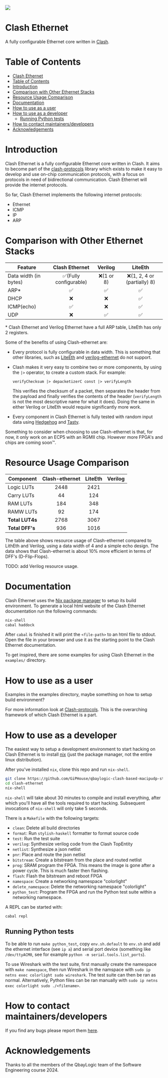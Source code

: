 [![](https://github.com/enjoy-digital/liteeth/workflows/ci/badge.svg)](https://github.com/GiPHouse/qbaylogic-clash-based-macipudp-stack-spring24/actions)


# Clash Ethernet
A fully configurable Ethernet core written in [Clash](https://clash-lang.org/).

# Table of Contents
- [Clash Ethernet](#clash-ethernet)
- [Table of Contents](#table-of-contents)
- [Introduction](#introduction)
- [Comparison with Other Ethernet Stacks](#comparison-with-other-ethernet-stacks)
- [Resource Usage Comparison](#resource-usage-comparison)
- [Documentation](#documentation)
- [How to use as a user](#how-to-use-as-a-user)
- [How to use as a developer](#how-to-use-as-a-developer)
    - [Running Python tests](#running-python-tests)
- [How to contact maintainers/developers](#how-to-contact-maintainersdevelopers)
- [Acknowledgements](#acknowledgements)

# Introduction
Clash Ethernet is a fully configurable Ethernet core written in Clash.
It aims to become part of the
[clash-protocols](https://github.com/clash-lang/clash-protocols) library
which exists to make it easy to develop and use on-chip communication
protocols, with a focus on protocols in need of bidirectional
communication. Clash Ethernet will provide the internet protocols.

So far, Clash Ethernet implements the following internet protocols:
- Ethernet
- ICMP
- IP
- ARP

# Comparison with Other Ethernet Stacks

| Feature               | Clash Ethernet     |      Verilog     | LiteEth                  |
|-----------------------|:------------------:|:----------------:|:------------------------:|
| Data width (in bytes) | :white_check_mark:(Fully configurable) |  :x:(1 or 8)      | :x:(1, 2, 4 or (partially) 8) |
| ARP*                  | :white_check_mark: |:white_check_mark:| :white_check_mark:       |
|  DHCP                 | :x:                | :x:              | :white_check_mark:       |
| ICMP(echo)            | :white_check_mark: | :x:              | :white_check_mark:       |
| UDP                   | :x:                |:white_check_mark:| :white_check_mark:       |

\* Clash Ethernet and Verilog Ethernet have a full ARP table, LiteEth has only 2 registers.

Some of the benefits of using Clash-ethernet are:
- Every protocol is fully configurable in data width. This is something that other libraries, such as [LiteEth](https://github.com/enjoy-digital/liteeth) and [verilog-ethernet](https://github.com/alexforencich/verilog-ethernet) do not support.

- Clash makes it very easy to combine two or more components, by using
  the ```|>``` operator, to create a custom stack. For example:

  ```
  verifyChecksum |> depacketizerC const |> verifyLength
  ```
  <!-- Source: IpDepacketizer.hs line 30 (probably not anymore after reorganization)-->

  This verifies the checksum of a packet, then separates the header from the payload and finally verifies the contents of the header (```verifyLength``` is not the most descriptive name for what it does).
  Doing the same in either Verilog or LiteEth would require
  significantly more work.

- Every component in Clash Ethernet is fully tested with random input data using [Hedgehog](https://github.com/hedgehogqa/haskell-hedgehog) and [Tasty](https://github.com/UnkindPartition/tasty).


Something to consider when choosing to use Clash-ethernet is that, for
now, it only work on an ECP5 with an RGMII chip. However more FPGA's
and chips are coming soon:tm:.



<!-- Features Verilog:
 - gigabit, 10G, and 25G packet processing (8 bit and 64 bit datapaths)
 - handling Ethernet frames as well as IP, UDP, and ARP and the components for constructing a complete UDP/IP stack
 - MAC modules for gigabit and 10G/25G, a 10G/25G PCS/PMA PHY module, and a 10G/25G combination MAC/PCS/PMA module
 - various PTP related components for implementing systems that require precise time synchronization
 - full cocotb testbenches that utilize cocotbext-eth

Features LiteEth:
- Configurable MAC (HW or SW interface)
- ARP / ICMP / UDP (HW or SW) / DHCP
- PHY: MII, RMII 100Mbps PHYs. GMII / RGMII / SGMII / 1000BaseX 1Gbps PHYs. SGMII / 2500BaseX 3.125Gbps PHYs.
- Etherbone (Wishbone over UDP: subordinate and manager support), UDP Streaming. -->


# Resource Usage Comparison

|     Component   | Clash-ethernet | LiteEth | Verilog |
|-----------------|:--------------:|:-------:|:--------:|
| Logic LUTs      | 2448           | 2421    |         |
| Carry LUTs      | 44             | 124     |         |
| RAM LUTs        | 184            | 348     |         |
| RAMW LUTs       | 92             | 174     |         |
| **Total LUT4s** | 2768           | 3067    |         |
| **Total DFF's** | 936            | 1016    |         |

The table above shows resource usage of Clash-ethernet compared to
LithEth and Verilog, using a data width of 4 and a simple echo design.
The data shows that Clash-ethernet is about 10% more efficient in
terms of DFF's (D-Flip-Flops).

TODO: add Verilog resource usage.

# Documentation
Clash Ethernet uses the [Nix package manager](https://nixos.org/) to setup its build environment. To generate a local html website of the Clash Ethernet documentation
run the following commands:

```sh
nix-shell
cabal haddock
```

After ```cabal``` is finished it will print the ```<file-path>``` to
an html file to stdout. Open the file in your browser and use it as
the starting point to the Clash Ethernet documentation.

To get inspired, there are some examples for using Clash Ethernet in the
```examples/``` directory.

# How to use as a user
Examples in the examples directory, maybe something on how to setup
build environment?

For more information look at
[Clash-protocols](https://github.com/clash-lang/clash-protocols). This
is the overarching framework of which Clash Ethernet is a part.

# How to use as a developer
The easiest way to setup a development environment to start hacking on
Clash Ethernet is to install [nix](https://nixos.org/) (just the
package manager, not the entire linux distribution).

After you've installed `nix`, clone this repo and run `nix-shell`.

```sh
git clone https://github.com/GiPHouse/qbaylogic-clash-based-macipudp-stack-spring24.git clash-ethernet
cd clash-ethernet
nix-shell
```

`nix-shell` will take about 30 minutes to compile and install
everything, after which you'll have all the tools required to start
hacking. Subsequent invocations of `nix-shell` will only take 5
seconds.

There is a `Makefile` with the following targets:

- `clean`: Delete all build directories
- `format`: Run `stylish-haskell` formatter to format source code
- `test`: Run the test suite
- `verilog`: Synthesize verilog code from the Clash TopEntity
- `netlist`: Synthesize a json netlist
- `pnr`: Place and route the json netlist
- `bitstream`: Create a bitstream from the place and routed
  netlist
- `prog`: SRAM program the FPGA. This means the image is gone
   after a power cycle. This is much faster then flashing.
- `flash`: Flash the bitstream and reboot FPGA
- `namespace`: Create a networking namespace "colorlight"
- `delete_namespace`: Delete the networking namespace
  "colorlight"
- `python_test`: Program the FPGA and run the Python test suite
  within a networking namespace.

A REPL can be started with:

```
cabal repl
```

## Running Python tests
To be able to run `make python_test`, copy `env.sh.default` to
`env.sh` and add the ethernet interface (see `ip a`) and serial
port device (something like `/dev/ttyACM0`, see for example
`python -m serial.tools.list_ports`).

To use Wireshark with the test suite, first manually create the
namespace with `make namespace`, then run Wireshark in the
namspace with `sudo ip netns exec colorlight sudo wireshark`.
The test suite can then be ran as normal.
Alternatively, Python files can be ran manually with
`sudo ip netns exec colorlight sudo ./<filename>`.

# How to contact maintainers/developers
If you find any bugs please report them
[here](https://github.com/GiPHouse/qbaylogic-clash-based-macipudp-stack-spring24/issues/).


# Acknowledgements
Thanks to all the members of the QbayLogic team of the Software
Engineering course 2024.
